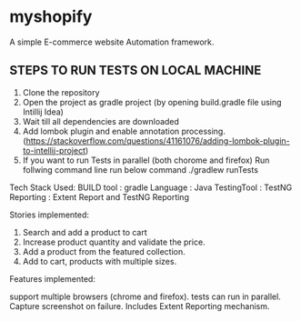 # myshopify

A simple E-commerce website Automation framework.

STEPS TO RUN TESTS ON LOCAL MACHINE
------------------------------------
1) Clone the repository
2) Open the project as gradle project (by opening build.gradle file using Intillij Idea)
3) Wait till all dependencies are downloaded
4) Add lombok plugin and enable annotation processing. (https://stackoverflow.com/questions/41161076/adding-lombok-plugin-to-intellij-project)
5) If you want to run Tests in parallel (both chorome and firefox) Run follwing command line run below command
 ./gradlew runTests

Tech Stack Used:
BUILD tool     : gradle
Language       : Java
TestingTool    : TestNG
Reporting      : Extent Report and TestNG Reporting


Stories implemented:

1) Search and add a product to cart
2) Increase product quantity and validate the price.
3) Add a product from the featured collection.
4) Add to cart, products with multiple sizes.

Features implemented:

support multiple browsers (chrome and firefox).
tests can run in parallel.
Capture screenshot on failure.
Includes Extent Reporting mechanism.


